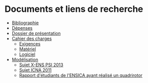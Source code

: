 Documents et liens de recherche
===============================

* [Bibliographie](bibliography.md)
* [Dépenses](spending.csv)
* [Dossier de présentation](presentation)
* [Cahier des charges](specs)
  * [Exigences](specs/requirements.md)
  * [Matériel](specs/hardware.md)
  * [Logiciel](specs/software.md)
* [Modélisation](model)
  * [Sujet X-ENS PSI 2013](model/xens-2013-psi.pdf)
  * [Sujet ICNA 2011](model/icna-2011.pdf)
  * [Rapport d'étudiants de l'ENSICA ayant réalisé un quadrirotor](model/Rapport_PIP_Quadrirotor.pdf)
